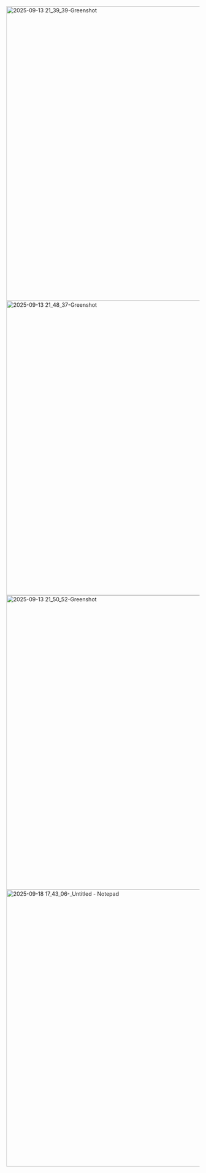 <img width="1360" height="768" alt="2025-09-13 21_39_39-Greenshot" src="https://github.com/user-attachments/assets/1f35af9f-87ad-4f09-912b-c02063a0fd95" />
<img width="1360" height="768" alt="2025-09-13 21_48_37-Greenshot" src="https://github.com/user-attachments/assets/74d1f27b-d3fd-4d66-b057-3027b334d64d" />
<img width="1360" height="768" alt="2025-09-13 21_50_52-Greenshot" src="https://github.com/user-attachments/assets/a28a8d26-c901-4fd8-98b2-8437f5d2a30d" />
<img width="1355" height="722" alt="2025-09-18 17_43_06-_Untitled - Notepad" src="https://github.com/user-attachments/assets/0a4d3228-4f9f-4abd-9d95-cd9a58e082df" />
